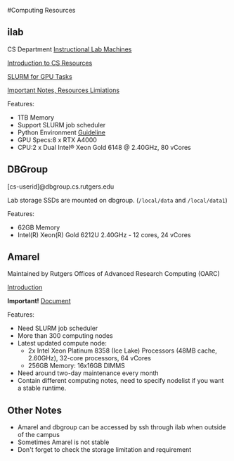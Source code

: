 #Computing Resources

## ilab

CS Department [Instructional Lab Machines](https://report.cs.rutgers.edu/nagiosnotes/iLab-machines.html)

[Introduction to CS Resources](https://resources.cs.rutgers.edu/docs/new-users/introduction/)

[SLURM for GPU Tasks](https://resources.cs.rutgers.edu/docs/scheduler-for-gpu-jobs/)

[Important Notes, Resources Limiations](https://resources.cs.rutgers.edu/docs/limitation-enforced-on-cs-linux-machines/)

Features:

- 1TB Memory
- Support SLURM job scheduler
- Python Environment [Guideline](https://resources.cs.rutgers.edu/docs/using-python-on-cs-linux-machines/)
- GPU Specs:8 x RTX A4000
- CPU:2 x Dual Intel® Xeon Gold 6148 @ 2.40GHz, 80 vCores

## DBGroup

[cs-userid]@dbgroup.cs.rutgers.edu

Lab storage SSDs are mounted on dbgroup. (`/local/data` and `/local/data1`)

Features:
- 62GB Memory
- Intel(R) Xeon(R) Gold 6212U 2.40GHz - 12 cores, 24 vCores

## Amarel

Maintained by Rutgers Offices of Advanced Research Computing (OARC)

[Introduction](https://oarc.rutgers.edu/resources/amarel/)

**Important!** [Document](https://sites.google.com/view/cluster-user-guide)

Features:

- Need SLURM job scheduler
- More than 300 computing nodes
- Latest updated compute node:
  - 2x Intel Xeon Platinum 8358 (Ice Lake) Processors (48MB cache, 2.60GHz), 32-core processors, 64 vCores
  - 256GB Memory: 16x16GB DIMMS
- Need around two-day maintenance every month
- Contain different computing notes, need to specify nodelist if you want a stable runtime.

## Other Notes

- Amarel and dbgroup can be accessed by ssh through ilab when outside of the campus
- Sometimes Amarel is not stable
- Don't forget to check the storage limitation and requirement 

